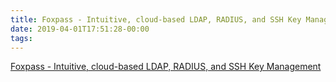 ```yaml
---
title: Foxpass - Intuitive, cloud-based LDAP, RADIUS, and SSH Key Management
date: 2019-04-01T17:51:28-00:00
tags:
---
```


[Foxpass - Intuitive, cloud-based LDAP, RADIUS, and SSH Key Management](https://www.foxpass.com/)
